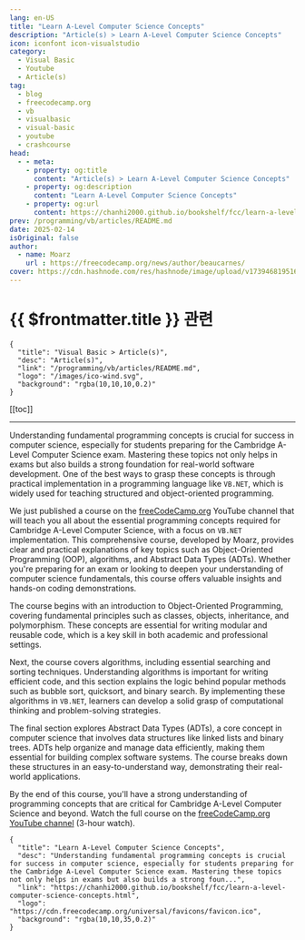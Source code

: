 ```yaml
---
lang: en-US
title: "Learn A-Level Computer Science Concepts"
description: "Article(s) > Learn A-Level Computer Science Concepts"
icon: iconfont icon-visualstudio
category:
  - Visual Basic
  - Youtube
  - Article(s)
tag:
  - blog
  - freecodecamp.org
  - vb
  - visualbasic
  - visual-basic
  - youtube
  - crashcourse
head:
  - - meta:
    - property: og:title
      content: "Article(s) > Learn A-Level Computer Science Concepts"
    - property: og:description
      content: "Learn A-Level Computer Science Concepts"
    - property: og:url
      content: https://chanhi2000.github.io/bookshelf/fcc/learn-a-level-computer-science-concepts.html
prev: /programming/vb/articles/README.md
date: 2025-02-14
isOriginal: false
author:
  - name: Moarz
    url : https://freecodecamp.org/news/author/beaucarnes/
cover: https://cdn.hashnode.com/res/hashnode/image/upload/v1739468195162/489c4a7f-9e7d-406a-a618-2cde8f43eae4.png
---
```


# {{ $frontmatter.title }} 관련

```component VPCard
{
  "title": "Visual Basic > Article(s)",
  "desc": "Article(s)",
  "link": "/programming/vb/articles/README.md",
  "logo": "/images/ico-wind.svg",
  "background": "rgba(10,10,10,0.2)"
}
```

[[toc]]

---

<SiteInfo
  name="Learn A-Level Computer Science Concepts"
  desc="Understanding fundamental programming concepts is crucial for success in computer science, especially for students preparing for the Cambridge A-Level Computer Science exam. Mastering these topics not only helps in exams but also builds a strong foun..."
  url="https://freecodecamp.org/news/learn-a-level-computer-science-concepts"
  logo="https://cdn.freecodecamp.org/universal/favicons/favicon.ico"
  preview="https://cdn.hashnode.com/res/hashnode/image/upload/v1739468195162/489c4a7f-9e7d-406a-a618-2cde8f43eae4.png"/>

Understanding fundamental programming concepts is crucial for success in computer science, especially for students preparing for the Cambridge A-Level Computer Science exam. Mastering these topics not only helps in exams but also builds a strong foundation for real-world software development. One of the best ways to grasp these concepts is through practical implementation in a programming language like `VB.NET`, which is widely used for teaching structured and object-oriented programming.

We just published a course on the [<VPIcon icon="fa-brands fa-free-code-camp"/>freeCodeCamp.org](http://freeCodeCamp.org) YouTube channel that will teach you all about the essential programming concepts required for Cambridge A-Level Computer Science, with a focus on `VB.NET` implementation. This comprehensive course, developed by Moarz, provides clear and practical explanations of key topics such as Object-Oriented Programming (OOP), algorithms, and Abstract Data Types (ADTs). Whether you're preparing for an exam or looking to deepen your understanding of computer science fundamentals, this course offers valuable insights and hands-on coding demonstrations.

The course begins with an introduction to Object-Oriented Programming, covering fundamental principles such as classes, objects, inheritance, and polymorphism. These concepts are essential for writing modular and reusable code, which is a key skill in both academic and professional settings.

Next, the course covers algorithms, including essential searching and sorting techniques. Understanding algorithms is important for writing efficient code, and this section explains the logic behind popular methods such as bubble sort, quicksort, and binary search. By implementing these algorithms in `VB.NET`, learners can develop a solid grasp of computational thinking and problem-solving strategies.

The final section explores Abstract Data Types (ADTs), a core concept in computer science that involves data structures like linked lists and binary trees. ADTs help organize and manage data efficiently, making them essential for building complex software systems. The course breaks down these structures in an easy-to-understand way, demonstrating their real-world applications.

By the end of this course, you'll have a strong understanding of programming concepts that are critical for Cambridge A-Level Computer Science and beyond. Watch the full course on the [<VPIcon icon="fa-brands fa-youtube"/>freeCodeCamp.org YouTube channel](https://youtu.be/VvKcxBBqQJ8) (3-hour watch).

<VidStack src="youtube/VvKcxBBqQJ8" />

<!-- TODO: add ARTICLE CARD -->
```component VPCard
{
  "title": "Learn A-Level Computer Science Concepts",
  "desc": "Understanding fundamental programming concepts is crucial for success in computer science, especially for students preparing for the Cambridge A-Level Computer Science exam. Mastering these topics not only helps in exams but also builds a strong foun...",
  "link": "https://chanhi2000.github.io/bookshelf/fcc/learn-a-level-computer-science-concepts.html",
  "logo": "https://cdn.freecodecamp.org/universal/favicons/favicon.ico",
  "background": "rgba(10,10,35,0.2)"
}
```
